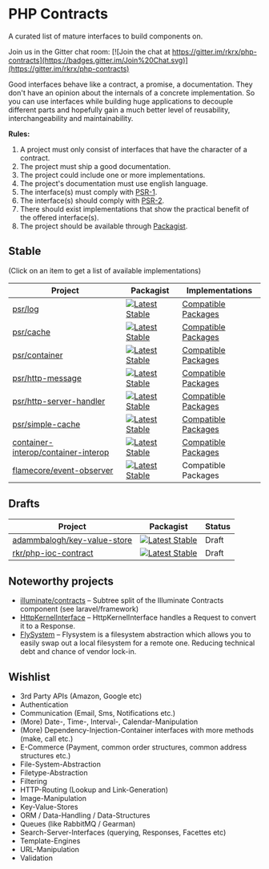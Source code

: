 PHP Contracts
=============

A curated list of mature interfaces to build components on.

Join us in the Gitter chat room: [![Join the chat at https://gitter.im/rkrx/php-contracts](https://badges.gitter.im/Join%20Chat.svg)](https://gitter.im/rkrx/php-contracts)

Good interfaces behave like a contract, a promise, a documentation. They don't have an opinion about the internals of a concrete implementation.
So you can use interfaces while building huge applications to decouple different parts and hopefully gain a much better level of reusability,
interchangeability and maintainability.

**Rules:**

1. A project must only consist of interfaces that have the character of a contract.
2. The project must ship a good documentation.
3. The project could include one or more implementations.
4. The project's documentation must use english language.
5. The interface(s) must comply with [PSR-1](http://www.php-fig.org/psr/psr-1/).
6. The interface(s) should comply with [PSR-2](http://www.php-fig.org/psr/psr-2/).
7. There should exist implementations that show the practical benefit of the offered interface(s).
8. The project should be available through [Packagist](https://packagist.org/).


## Stable

(Click on an item to get a list of available implementations)

| Project | Packagist | Implementations |
|---------|-----------|-----------------|
| [psr/log](https://github.com/php-fig/log) | [![Latest Stable](http://img.shields.io/packagist/v/psr/log.svg)](https://packagist.org/packages/psr/log) | [Compatible Packages](https://packagist.org/providers/psr/log-implementation) |
| [psr/cache](https://github.com/php-fig/cache) | [![Latest Stable](http://img.shields.io/packagist/v/psr/cache.svg)](https://packagist.org/packages/psr/cache) | [Compatible Packages](https://packagist.org/providers/psr/cache-implementation)
| [psr/container](https://github.com/php-fig/container) | [![Latest Stable](http://img.shields.io/packagist/v/psr/container.svg)](https://packagist.org/packages/psr/container) | [Compatible Packages](https://packagist.org/providers/psr/container-implementation) |
| [psr/http-message](https://github.com/php-fig/http-message) | [![Latest Stable](http://img.shields.io/packagist/v/psr/http-message.svg)](https://packagist.org/packages/psr/http-message) | [Compatible Packages](https://packagist.org/providers/psr/http-message-implementation) |
| [psr/http-server-handler](https://github.com/php-fig/http-server-handler) | [![Latest Stable](http://img.shields.io/packagist/v/psr/http-message.svg)](https://packagist.org/packages/psr/http-server-handler) | [Compatible Packages](https://packagist.org/providers/psr/http-server-handler) |
| [psr/simple-cache](https://github.com/php-fig/simple-cache) | [![Latest Stable](http://img.shields.io/packagist/v/psr/simple-cache.svg)](https://packagist.org/packages/psr/simple-cache) | [Compatible Packages](https://packagist.org/providers/psr/simple-cache-implementation) |
| [container-interop/container-interop](https://github.com/container-interop/container-interop) | [![Latest Stable](http://img.shields.io/packagist/v/container-interop/container-interop.svg)](https://packagist.org/packages/container-interop/container-interop) | [Compatible Packages](https://packagist.org/providers/container-interop/container-interop-implementation) |
| [flamecore/event-observer](https://github.com/FlameCore/EventObserver) | [![Latest Stable](http://img.shields.io/packagist/v/flamecore/event-observer.svg)](https://packagist.org/packages/flamecore/event-observer) | Compatible Packages |

## Drafts

| Project | Packagist | Status |
|---------|-----------|--------|
| [adammbalogh/key-value-store](https://github.com/adammbalogh/key-value-store) | [![Latest Stable](http://img.shields.io/packagist/v/adammbalogh/key-value-store.svg)](https://packagist.org/packages/adammbalogh/key-value-store) | Draft |
| [rkr/php-ioc-contract](https://packagist.org/packages/rkr/php-ioc-contract) | [![Latest Stable](http://img.shields.io/packagist/v/rkr/php-di-ioc-adapter.svg)](https://packagist.org/packages/rkr/php-di-ioc-adapter) | Draft |

## Noteworthy projects

* [illuminate/contracts](https://github.com/illuminate/contracts) – Subtree split of the Illuminate Contracts component (see laravel/framework)
* [HttpKernelInterface](https://github.com/symfony/symfony/blob/master/src/Symfony/Component/HttpKernel/HttpKernelInterface.php) – HttpKernelInterface handles a Request to convert it to a Response.
* [FlySystem](http://flysystem.thephpleague.com) – Flysystem is a filesystem abstraction which allows you to easily swap out a local filesystem for a remote one. Reducing technical debt and chance of vendor lock-in. 

## Wishlist

* 3rd Party APIs (Amazon, Google etc)
* Authentication
* Communication (Email, Sms, Notifications etc.)
* (More) Date-, Time-, Interval-, Calendar-Manipulation
* (More) Dependency-Injection-Container interfaces with more methods (make, call etc.)
* E-Commerce (Payment, common order structures, common address structures etc.)
* File-System-Abstraction
* Filetype-Abstraction
* Filtering
* HTTP-Routing (Lookup and Link-Generation)
* Image-Manipulation
* Key-Value-Stores
* ORM / Data-Handling / Data-Structures
* Queues (like RabbitMQ / Gearman)
* Search-Server-Interfaces (querying, Responses, Facettes etc)
* Template-Engines
* URL-Manipulation
* Validation


